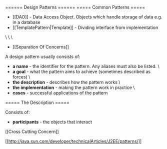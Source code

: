 ====== Design Patterns ======
===== Common Patterns =====

  * [[DAO]] - Data Access Object.  Objects which handle storage of data e.g. in a database
  * [[TemplatePattern|Template]] - Dividing interface from implementation

\\
\\
\\

  * [[Separation Of Concerns]]


A design pattern usually consists of:


  * **a name** - the identifier for the pattern.  Any aliases must also be listed. \\
  * **a goal** - what the pattern aims to achieve (sometimes described as forces) \\
  * **the description** - describes how the pattern works \\
  * **the implementation** - making the pattern work in practice \\
  * **cases** - successful applications of the pattern

===== The Description =====

Consists of:
  * **participants** - the objects that interact


[[Cross Cutting Concern]]

[[http://java.sun.com/developer/technicalArticles/J2EE/patterns/]]
